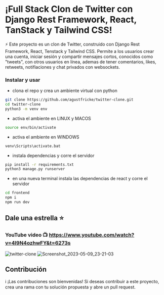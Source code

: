 # ¡Full Stack Clon de Twitter con Django Rest Framework, React, TanStack y Tailwind CSS!

⚡  Este proyecto es un clon de Twitter, construido con Django Rest Framework, React, Tenstack y Tailwind CSS. Permite a los usuarios crear una cuenta, iniciar sesión y compartir mensajes cortos, conocidos como "tweets", con otros usuarios en línea, ademas de tener comentarios, likes, retweets, notifiaciones y chat privados con websockets.

### Instalar y usar

- clona el repo y crea un ambiente virtual con python
```bash
git clone https://github.com/agustfricke/twitter-clone.git
cd twitter-clone
python3 -m venv env
```
- activa el ambiente en LINUX y MACOS
```bash
source env/bin/activate
```

- activa el ambiente en WINDOWS
```bash
venv\Scripts\activate.bat
```

- instala dependencias y corre el servidor
```bash
pip install -r requirements.txt
python3 manage.py runserver
```

- en una nueva terminal instala las dependencias de react y corre el servidor
```bash
cd frontend
npm i
npm run dev
```

## Dale una estrella ⭐
### YouTube video :tv: https://www.youtube.com/watch?v=4l9N4ozhwFY&t=6273s

![twitter-clone](https://github.com/agustfricke/twitter-clone/assets/110266171/dbbfe7ad-a7d9-4f63-a757-3de6d8d93582)
![Screenshot_2023-05-09_23-21-03](https://github.com/agustfricke/twitter-clone/assets/110266171/ae4c31b6-344e-43aa-9abc-32fedf6d56fa)

## Contribución
:information_source: ¡Las contribuciones son bienvenidas! Si deseas contribuir a este proyecto, crea una rama con tu solución propuesta y abre un pull request.
